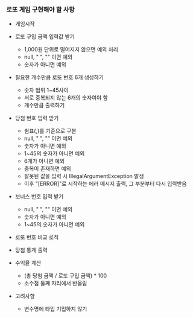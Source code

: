 ### 로또 게임 구현해야 할 사항

* 게임시작
* 로또 구입 금액 입력값 받기 
  * 1,000원 단위로 떨어지지 않으면 예외 처리 
  * null, " ", "" 이면 예외
  * 숫자가 아니면 예외
* 필요한 개수만큼 로또 번호 6개 생성하기
  * 숫자 범위 1~45사이
  * 서로 중복되지 않는 6개의 숫자여야 함
  * 개수만큼 출력하기
* 당첨 번호 입력 받기 
  * 쉼표(,)를 기준으로 구분 
  * null, " ", "" 이면 예외
  * 숫자가 아니면 예외
  * 1~45의 숫자가 아니면 예외
  * 6개가 아니면 예외
  * 중복이 존재하면 예외
  * 잘못된 값을 입력 시 IllegalArgumentException 발생
  * 이후 "[ERROR]"로 시작하는 에러 메시지 출력, 그 부분부터 다시 입력받음
* 보너스 번호 입력 받기
  * null, " ", "" 이면 예외
  * 숫자가 아니면 예외
  * 1~45의 숫자가 아니면 예외
* 로또 번호 비교 로직
* 당첨 통계 출력  
* 수익율 계산
  * (총 당첨 금액 / 로또 구입 금액) * 100
  * 소수점 둘째 자리에서 반올림

* 고려사항 
  * 변수명에 타입 기입하지 않기